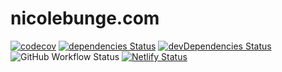 # nicolebunge.com

[![codecov](https://codecov.io/gh/nicolebunge/nicolebunge.com/branch/master/graph/badge.svg)](https://codecov.io/gh/nicolebunge/nicolebunge.com)
[![dependencies Status](https://david-dm.org/nicolebunge/nicolebunge.com/status.svg)](https://david-dm.org/nicolebunge/nicolebunge.com)
[![devDependencies Status](https://david-dm.org/nicolebunge/nicolebunge.com/dev-status.svg)](https://david-dm.org/nicolebunge/nicolebunge.com?type=dev)
![GitHub Workflow Status](https://img.shields.io/github/workflow/status/nicolebunge/nicolebunge.com/CI)
[![Netlify Status](https://api.netlify.com/api/v1/badges/516936aa-8e50-4202-a8a6-b5c6cc6b9f30/deploy-status)](https://app.netlify.com/sites/nicolebunge/deploys)
